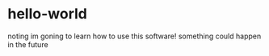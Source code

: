 # hello-world
noting
im goning to learn how to use this software!
something could happen in the future
